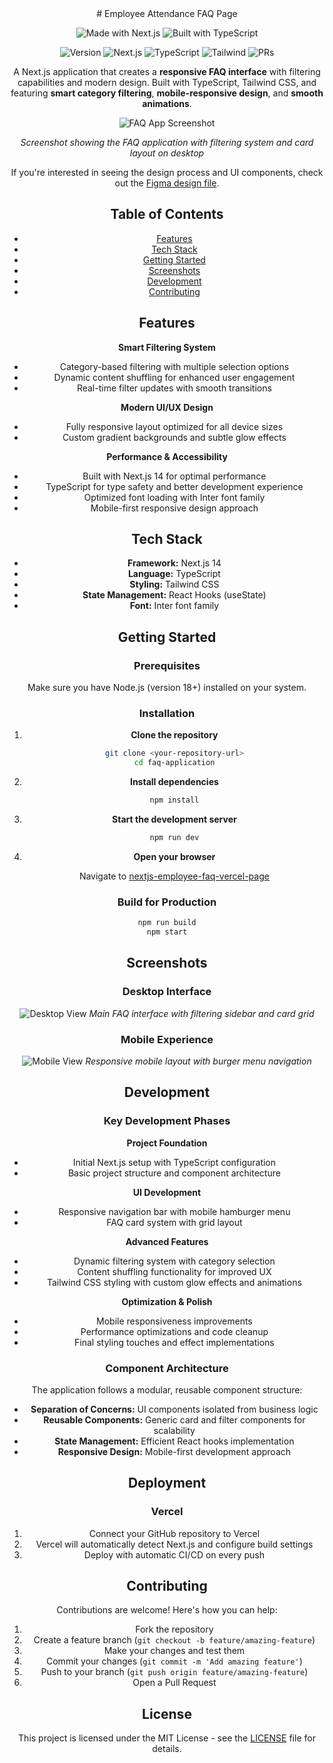 <div align="center">
# Employee Attendance FAQ Page

<div align="center">

![Made with Next.js](https://img.shields.io/badge/MADE%20WITH-NEXT.JS-000000?style=for-the-badge&logo=next.js&logoColor=white)
![Built with TypeScript](https://img.shields.io/badge/BUILT%20WITH-TYPESCRIPT-3178C6?style=for-the-badge&logo=typescript&logoColor=white)

![Version](https://img.shields.io/badge/version-1.0.0-brightgreen?style=flat-square)
![Next.js](https://img.shields.io/badge/Next.js-14.0-black?style=flat-square&logo=next.js)
![TypeScript](https://img.shields.io/badge/TypeScript-passing-blue?style=flat-square&logo=typescript)
![Tailwind](https://img.shields.io/badge/Tailwind-ready-06B6D4?style=flat-square&logo=tailwindcss)
![PRs](https://img.shields.io/badge/PRs-welcome-brightgreen?style=flat-square)

</div>

A Next.js application that creates a **responsive FAQ interface** with filtering capabilities and modern design. Built with TypeScript, Tailwind CSS, and featuring **smart category filtering**, **mobile-responsive design**, and **smooth animations**.

![FAQ App Screenshot](./screenshots/desktop-hero.png)

*Screenshot showing the FAQ application with filtering system and card layout on desktop*

If you're interested in seeing the design process and UI components, check out the [Figma design file](./figma%20UI/employee%20attendance%20FAQ_UI.png).

## Table of Contents

- [Features](#features)
- [Tech Stack](#tech-stack)
- [Getting Started](#getting-started)
- [Screenshots](#screenshots)
- [Development](#development)
- [Contributing](#contributing)

## Features

**Smart Filtering System**
- Category-based filtering with multiple selection options
- Dynamic content shuffling for enhanced user engagement
- Real-time filter updates with smooth transitions

**Modern UI/UX Design**
- Fully responsive layout optimized for all device sizes
- Custom gradient backgrounds and subtle glow effects

**Performance & Accessibility**
- Built with Next.js 14 for optimal performance
- TypeScript for type safety and better development experience
- Optimized font loading with Inter font family
- Mobile-first responsive design approach

## Tech Stack

- **Framework:** Next.js 14
- **Language:** TypeScript
- **Styling:** Tailwind CSS
- **State Management:** React Hooks (useState)
- **Font:** Inter font family

## Getting Started

### Prerequisites

Make sure you have Node.js (version 18+) installed on your system.

### Installation

1. **Clone the repository**
   ```bash
   git clone <your-repository-url>
   cd faq-application
   ```

2. **Install dependencies**
   ```bash
   npm install
   ```

3. **Start the development server**
   ```bash
   npm run dev
   ```

4. **Open your browser**
   
   Navigate to [nextjs-employee-faq-vercel-page](https://nextjs-employee-faq-git-main-inez-anne-marie-agbenus-projects.vercel.app?_vercel_share=PmAwFZiwW7kL6rrih0av7F10UnsUTl7e)

### Build for Production

```bash
npm run build
npm start
```

## Screenshots

### Desktop Interface
![Desktop View](./screenshots/desktop-main.png)
*Main FAQ interface with filtering sidebar and card grid*

### Mobile Experience
![Mobile View](./screenshots/mobile-view.png)
*Responsive mobile layout with burger menu navigation*

## Development

### Key Development Phases

**Project Foundation**
- Initial Next.js setup with TypeScript configuration
- Basic project structure and component architecture

**UI Development**
- Responsive navigation bar with mobile hamburger menu
- FAQ card system with grid layout

**Advanced Features**
- Dynamic filtering system with category selection
- Content shuffling functionality for improved UX
- Tailwind CSS styling with custom glow effects and animations

**Optimization & Polish**
- Mobile responsiveness improvements
- Performance optimizations and code cleanup
- Final styling touches and effect implementations

### Component Architecture

The application follows a modular, reusable component structure:

- **Separation of Concerns:** UI components isolated from business logic
- **Reusable Components:** Generic card and filter components for scalability
- **State Management:** Efficient React hooks implementation
- **Responsive Design:** Mobile-first development approach

## Deployment

### Vercel

1. Connect your GitHub repository to Vercel
2. Vercel will automatically detect Next.js and configure build settings
3. Deploy with automatic CI/CD on every push

## Contributing

Contributions are welcome! Here's how you can help:

1. Fork the repository
2. Create a feature branch (`git checkout -b feature/amazing-feature`)
3. Make your changes and test them
4. Commit your changes (`git commit -m 'Add amazing feature'`)
5. Push to your branch (`git push origin feature/amazing-feature`)
6. Open a Pull Request

## License

This project is licensed under the MIT License - see the [LICENSE](LICENSE) file for details.